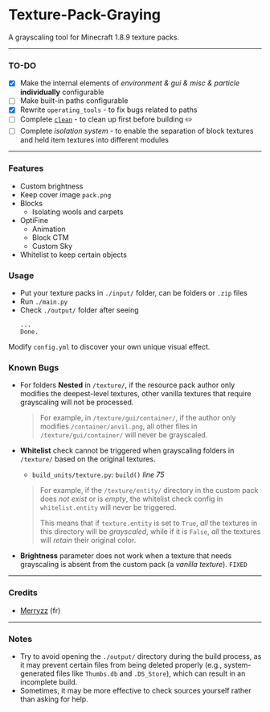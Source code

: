 # Texture-Pack-Graying
A grayscaling tool for Minecraft 1.8.9 texture packs.

------------
### TO-DO
- [x] Make the internal elements of *environment & gui & misc & particle* **individually** configurable 
- [ ] Make built-in paths configurable
- [x] Rewrite `operating_tools` - to fix bugs related to paths
- [ ] Complete [`clean`](https://github.com/eofitg/Texture-Pack-Cleaner) - to clean up first before building ✏️
- [ ] Complete *isolation system* - to enable the separation of block textures and held item textures into different modules

---
### Features
- Custom brightness
- Keep cover image `pack.png`
- Blocks
  - Isolating wools and carpets
- OptiFine
  - Animation
  - Block CTM
  - Custom Sky
- Whitelist to keep certain objects

### Usage
* Put your texture packs in `./input/` folder, can be folders or `.zip` files
* Run `./main.py` 
* Check `./output/` folder after seeing
  ```
  ...
  Done.
  ```
Modify `config.yml` to discover your own unique visual effect.

### Known Bugs
- For folders **Nested** in `/texture/`, if the resource pack author only modifies the deepest-level textures, other vanilla textures that require grayscaling will not be processed. 

  > For example, in `/texture/gui/container/`, if the author only modifies `/container/anvil.png`, all other files in `/texture/gui/container/` will never be grayscaled.
- **Whitelist** check cannot be triggered when grayscaling folders in `/texture/` based on the original textures.
  - `build_units/texture.py`: `build()` _line 75_
  
  > For example, if the `/texture/entity/` directory in the custom pack does _not exist_ or is _empty_, the whitelist check config in `whitelist.entity` will never be triggered. 
  > 
  > This means that if `texture.entity` is set to `True`, _all_ the textures in this directory will be _grayscaled_, while if it is `False`, _all_ the textures will _retain_ their original color.
- **Brightness** parameter does not work when a texture that needs grayscaling is absent from the custom pack (a _vanilla_ _texture_).  `FIXED`

---
### Credits
* [Merryzz](https://www.youtube.com/@Merryzz) (fr) 

------------
### Notes
- Try to avoid opening the `./output/` directory during the build process, as it may prevent certain files from being deleted properly (e.g., system-generated files like `Thumbs.db` and `.DS_Store`), which can result in an incomplete build.
- Sometimes, it may be more effective to check sources yourself rather than asking for help.